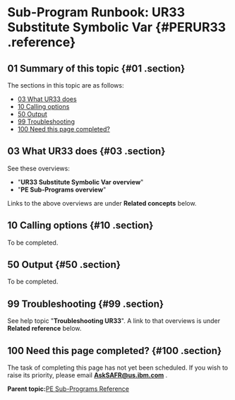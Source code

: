 # Sub-Program Runbook: UR33 Substitute Symbolic Var {#PERUR33 .reference}

## 01 Summary of this topic {#01 .section}

The sections in this topic are as follows:

-   [03 What UR33 does](PERUR33.md#03)
-   [10 Calling options](PERUR33.md#10)
-   [50 Output](PERUR33.md#50)
-   [99 Troubleshooting](PERUR33.md#99)
-   [100 Need this page completed?](PERUR33.md#100)

## 03 What UR33 does {#03 .section}

See these overviews:

-   "**UR33 Substitute Symbolic Var overview**"
-   "**PE Sub-Programs overview**"

Links to the above overviews are under **Related concepts** below.

## 10 Calling options {#10 .section}

To be completed.

## 50 Output {#50 .section}

To be completed.

## 99 Troubleshooting {#99 .section}

See help topic "**Troubleshooting UR33**". A link to that overviews is under **Related reference** below.

## 100 Need this page completed? {#100 .section}

The task of completing this page has not yet been scheduled. If you wish to raise its priority, please email **AskSAFR@us.ibm.com** .

**Parent topic:**[PE Sub-Programs Reference](../html/AAR560PMSubProgRef.md)

